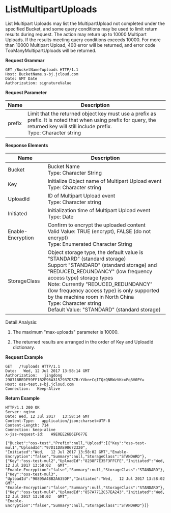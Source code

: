 # ListMultipartUploads

List Multipart Uploads may list the MultipartUpload not completed under the specified Bucket, and some query conditions may be used to limit return results during request. The action may return up to 10000 Multipart Uploads. If the results meeting query conditions exceeds 10000. For more than 10000 Multipart Upload, 400 error will be returned, and error code TooManyMultipartUploads will be returned.

**Request Grammar**
```
GET /BucketName?uploads HTTP/1.1
Host: BucketName.s-bj.jcloud.com
Date: GMT Date
Authorization: signatureValue
```

**Request Parameter**

|Name|Description|
|-|-|
|prefix|Limit that the returned object key must use a prefix as prefix. It is noted that when using prefix for query, the returned key will still include prefix. <br>Type: Character string|

**Response Elements**

|Name|Description|
|-|-|
|Bucket|Bucket Name<br>Type: Character String|
|Key|Initialize Object name of Multipart Upload event<br>Type: Character string|
|UploadId|ID of Multipart Upload event<br>Type: Character string|
|Initiated|Initialization time of Multipart Upload event<br>Type: Date|
|Enable-Encryption|Confirm to encrypt the uploaded content<br>Valid Value: TRUE (encrypt), FALSE (do not encrypt)<br>Type: Enumerated Character String|
|StorageClass|Object storage type, the default value is "STANDARD" (standard storage)<br>Support "STANDARD" (standard storage) and "REDUCED_REDUNDANCY" (low frequency access type) storage types<br>Note: Currently "REDUCED_REDUNDANCY" (low frequency access type) is only supported by the machine room in North China<br>Type: Character string<br>Default Value: "STANDARD" (standard storage)|

Detail Analysis:

1. The maximum "max-uploads" parameter is 10000.

2. The returned results are arranged in the order of Key and UploadId dictionary.  

**Request Example**
```
GET   /?uploads HTTP/1.1
Date:   Wed, 12 Jul 2017 13:58:14 GMT
Authorization:   jingdong   298718BEDE59FF1B2E96A3152937D37B:YVbn+CqITQzQNRWzVKcxPq3V0PY=
Host: oss-test.s-bj.jcloud.com
Connection:   Keep-Alive
```
**Return Example**
```
HTTP/1.1 200 OK
Server: nginx
Date: Wed, 12 Jul 2017   13:58:14 GMT
Content-Type:   application/json;charset=UTF-8
Content-Length: 714
Connection: keep-alive
x-jss-request-id:   A9E0EE26B6EF677E
 
{"Bucket":"oss-test","Prefix":null,"Upload":[{"Key":"oss-test-mul1","UploadId":"97D11DAE98672320",
"Initiated":"Wed,   12 Jul 2017 13:58:02 GMT","Enable-Encryption":"false","Summary":null,"StorageClass":"STANDARD"},
{"Key":"oss-test-mul2","UploadId":"8238F7E35F3FFCFE","Initiated":"Wed,   12 Jul 2017 13:58:02   GMT",
"Enable-Encryption":"false","Summary":null,"StorageClass":"STANDARD"},{"Key":"oss-test-mul3",
"UploadId":"90895A4BB2A635DF","Initiated":"Wed,   12 Jul 2017 13:58:02   GMT",
"Enable-Encryption":"false","Summary":null,"StorageClass":"STANDARD"},
{"Key":"oss-test-mul4","UploadId":"857A7712C57EA243","Initiated":"Wed,   12 Jul 2017 13:58:02   GMT",
"Enable-Encryption":"false","Summary":null,"StorageClass":"STANDARD"}]}
```

